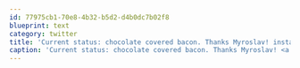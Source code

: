 ```yaml
---
id: 77975cb1-70e8-4b32-b5d2-d4b0dc7b02f8
blueprint: text
category: twitter
title: 'Current status: chocolate covered bacon. Thanks Myroslav! instagram.com/p/byxGZEkg1f/'
caption: 'Current status: chocolate covered bacon. Thanks Myroslav! <a href="http://instagram.com/p/byxGZEkg1f/" title="http://instagram.com/p/byxGZEkg1f/" class="link link_untco">instagram.com/p/byxGZEkg1f/</a>'
---
```

